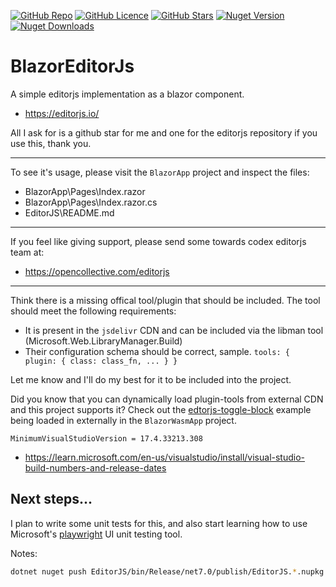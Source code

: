 
[![GitHub Repo](https://img.shields.io/badge/GitHub-Repo-green?logo=github&style=flat-square)](https://github.com/kibblewhite/BlazorEditorJs)
[![GitHub Licence](https://img.shields.io/github/license/kibblewhite/BlazorEditorJs?logo=github&style=flat-square)](https://github.com/kibblewhite/BlazorEditorJs/blob/master/LICENSE)
[![GitHub Stars](https://img.shields.io/github/stars/kibblewhite/BlazorEditorJs?style=flat-square&logo=github)](https://github.com/kibblewhite/BlazorEditorJs/stargazers)
[![Nuget Version](https://img.shields.io/nuget/v/EditorJs?label=nuget%20version&logo=nuget&style=flat-square)](https://www.nuget.org/packages/EditorJs/)
[![Nuget Downloads](https://img.shields.io/nuget/dt/EditorJs?label=nuget%20downloads&logo=nuget&style=flat-square)](https://www.nuget.org/packages/EditorJs/)

# BlazorEditorJs

A simple editorjs implementation as a blazor component.
- https://editorjs.io/

All I ask for is a github star for me and one for the editorjs repository if you use this, thank you.

---

To see it's usage, please visit the `BlazorApp` project and inspect the files:
- BlazorApp\Pages\Index.razor
- BlazorApp\Pages\Index.razor.cs
- EditorJS\README.md

---

If you feel like giving support, please send some towards codex editorjs team at:
- https://opencollective.com/editorjs

---

Think there is a missing offical tool/plugin that should be included. The tool should meet the following requirements:
- It is present in the `jsdelivr` CDN and can be included via the libman tool (Microsoft.Web.LibraryManager.Build)
- Their configuration schema should be correct, sample. `tools: { plugin: { class: class_fn, ... } }`

Let me know and I'll do my best for it to be included into the project.

Did you know that you can dynamically load plugin-tools from external CDN and this project supports it? Check out the [edtorjs-toggle-block](https://github.com/kommitters/editorjs-toggle-block) example being loaded in externally in the `BlazorWasmApp` project.

`MinimumVisualStudioVersion = 17.4.33213.308`
- https://learn.microsoft.com/en-us/visualstudio/install/visual-studio-build-numbers-and-release-dates

## Next steps...

I plan to write some unit tests for this, and also start learning how to use Microsoft's [playwright](https://playwright.dev/) UI unit testing tool.

Notes:

```bash
dotnet nuget push EditorJS/bin/Release/net7.0/publish/EditorJS.*.nupkg -k <api-key /> -s https://api.nuget.org/v3/index.json
```

